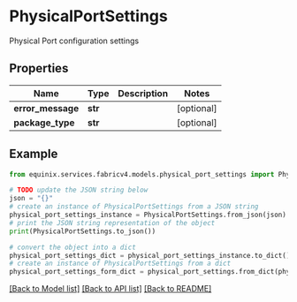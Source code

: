 # PhysicalPortSettings

Physical Port configuration settings

## Properties

Name | Type | Description | Notes
------------ | ------------- | ------------- | -------------
**error_message** | **str** |  | [optional] 
**package_type** | **str** |  | [optional] 

## Example

```python
from equinix.services.fabricv4.models.physical_port_settings import PhysicalPortSettings

# TODO update the JSON string below
json = "{}"
# create an instance of PhysicalPortSettings from a JSON string
physical_port_settings_instance = PhysicalPortSettings.from_json(json)
# print the JSON string representation of the object
print(PhysicalPortSettings.to_json())

# convert the object into a dict
physical_port_settings_dict = physical_port_settings_instance.to_dict()
# create an instance of PhysicalPortSettings from a dict
physical_port_settings_form_dict = physical_port_settings.from_dict(physical_port_settings_dict)
```
[[Back to Model list]](../README.md#documentation-for-models) [[Back to API list]](../README.md#documentation-for-api-endpoints) [[Back to README]](../README.md)


